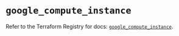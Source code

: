 # `google_compute_instance`

Refer to the Terraform Registry for docs: [`google_compute_instance`](https://registry.terraform.io/providers/hashicorp/google-beta/5.20.0/docs/resources/google_compute_instance).
